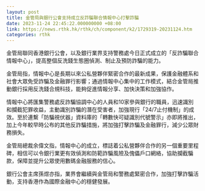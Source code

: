 ```yaml
---
layout: post
title: 金管局與銀行公會支持成立反詐騙聯合情報中心打擊詐騙
date: 2023-11-24 22:45:22.000000000 +08:00
link: https://news.rthk.hk/rthk/ch/component/k2/1729319-20231124.htm
categories: rthk
---
```


金管局聯同香港銀行公會，以及銀行業界支持警務處今日正式成立的「反詐騙聯合情報中心」，提高整個反洗錢生態圈偵測、制止及預防詐騙的能力。

金管局指，情報中心是長期以來公私營夥伴緊密合作的最新成果，保護金融體系和社會大眾免受詐騙及金融罪行影響；通過情報中心集中的工作模式，結合金管局推動銀行採用反洗錢合規科技，能夠促進情報分享、加快決策和加強協作。

情報中心將匯集警務處反詐騙協調中心的人員和10家參與銀行的職員，迅速識別和攔截犯罪收益，主動識別詐騙的潛在受害者，加強現行「24/7止付機制」的成效。至於連繫「防騙視伏器」資料庫的「轉數快可疑識別代號警示」亦即將推出，加上今年較早時公布的其他反詐騙措施，將加強打擊詐騙及金融罪行，減少公眾財務損失。

金管局總裁余偉文指，情報中心的成立，標誌着公私營夥伴合作的另一個重要里程碑，相信可以令銀行業更有效偵測和防範詐騙風險及傀儡戶口網絡，協助攔截騙款，保障並提升公眾使用數碼金融服務的信心。

銀行公會主席孫煜亦指，業界會繼續與金管局和警務處緊密合作，加強打擊詐騙活動，支持香港作為國際金融中心的穩健發展。
